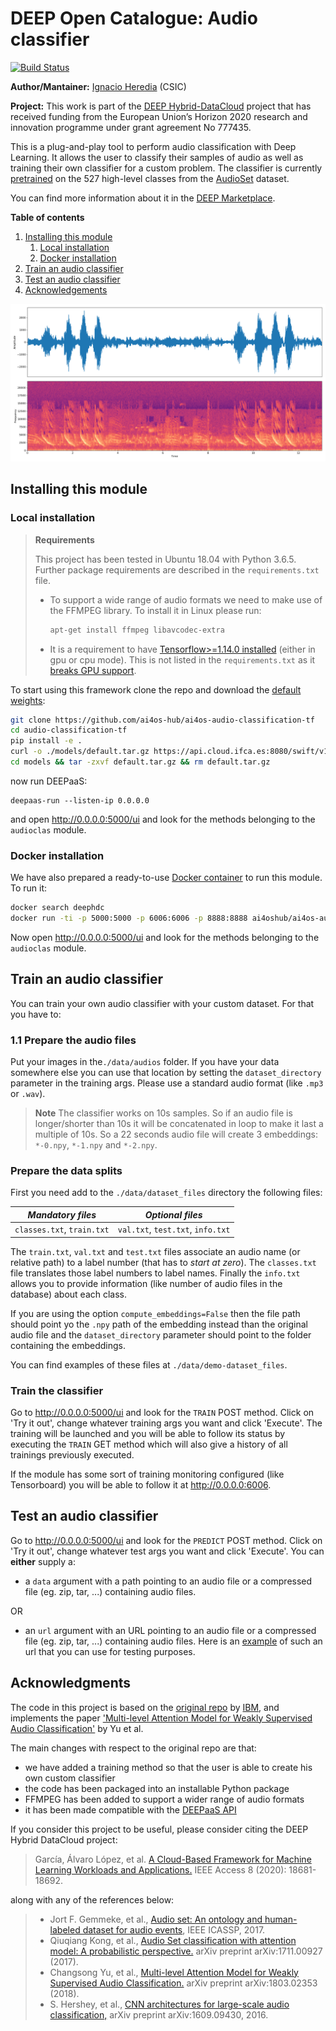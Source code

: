 DEEP Open Catalogue: Audio classifier
=====================================

[![Build Status](https://jenkins.indigo-datacloud.eu:/buildStatus/icon?job=Pipeline-as-code/DEEP-OC-org/audio-classification-tf/master)](https://jenkins.services.ai4os.eu/job/AI4OS-hub/job/ai4os-audio-classification-tf/job/main/)

**Author/Mantainer:** [Ignacio Heredia](https://github.com/IgnacioHeredia) (CSIC)

**Project:** This work is part of the [DEEP Hybrid-DataCloud](https://deep-hybrid-datacloud.eu/) project that has
received funding from the European Union’s Horizon 2020 research and innovation programme under grant agreement No 777435.

This is a plug-and-play tool to perform audio classification with Deep Learning. It allows the user to classify their
samples of audio as well as training their own classifier for a custom problem. The classifier is currently
[pretrained](models/default) on the 527 high-level classes from the [AudioSet](https://research.google.com/audioset/) dataset.

You can find more information about it in the [DEEP Marketplace](https://marketplace.deep-hybrid-datacloud.eu/modules/deep-oc-audio-classification-tf.html).

**Table of contents**
1. [Installing this module](#installing-this-module)
    1. [Local installation](#local-installation)
    2. [Docker installation](#docker-installation)
2. [Train an audio classifier](#train-an-audio-classifier)
3. [Test an audio classifier](#test-an-audio-classifier)
4. [Acknowledgements](#acknowledgments)

![demo](./reports/figures/demo.png)


## Installing this module

### Local installation

> **Requirements**
>
> This project has been tested in Ubuntu 18.04 with Python 3.6.5. Further package requirements are described in the
> `requirements.txt` file.
> - To support a wide range of audio formats we need  to make use of the FFMPEG library. To install it in Linux please run:
>    ```bash
>    apt-get install ffmpeg libavcodec-extra
>    ```
> - It is a requirement to have [Tensorflow>=1.14.0 installed](https://www.tensorflow.org/install/pip) (either in gpu
> or cpu mode). This is not listed in the `requirements.txt` as it [breaks GPU support](https://github.com/tensorflow/tensorflow/issues/7166).

To start using this framework clone the repo and download the [default weights](https://api.cloud.ifca.es:8080/swift/v1/audio-classification-tf/default.tar.gz):

```bash
git clone https://github.com/ai4os-hub/ai4os-audio-classification-tf
cd audio-classification-tf
pip install -e .
curl -o ./models/default.tar.gz https://api.cloud.ifca.es:8080/swift/v1/audio-classification-tf/default.tar.gz
cd models && tar -zxvf default.tar.gz && rm default.tar.gz 
```
now run DEEPaaS:
```
deepaas-run --listen-ip 0.0.0.0
```
and open http://0.0.0.0:5000/ui and look for the methods belonging to the `audioclas` module.

### Docker installation

We have also prepared a ready-to-use [Docker container](https://github.com/ai4os-hub/ai4os-audio-classification-tf) to
run this module. To run it:

```bash
docker search deephdc
docker run -ti -p 5000:5000 -p 6006:6006 -p 8888:8888 ai4oshub/ai4os-audio-classification-tf
```

Now open http://0.0.0.0:5000/ui and look for the methods belonging to the `audioclas` module.


## Train an audio classifier

You can train your own audio classifier with your custom dataset. For that you have to:

### 1.1 Prepare the audio files

Put your images in the`./data/audios` folder. If you have your data somewhere else you can use that location by setting
 the `dataset_directory` parameter in the training args. 
Please use a standard audio format (like `.mp3` or `.wav`).

> **Note** The classifier works on 10s samples. So if an audio file is longer/shorter than 10s it will be concatenated
> in loop to make it last a multiple of 10s. So a 22 seconds audio file will create 3 embeddings: `*-0.npy`, `*-1.npy`
> and `*-2.npy`. 


### Prepare the data splits

First you need add to the `./data/dataset_files` directory the following files:

| *Mandatory files* | *Optional files*  | 
|:-----------------------:|:---------------------:|
|  `classes.txt`, `train.txt` |  `val.txt`, `test.txt`, `info.txt`|

The `train.txt`, `val.txt` and `test.txt` files associate an audio name (or relative path) to a label number (that has
to *start at zero*).
The `classes.txt` file translates those label numbers to label names.
Finally the `info.txt` allows you to provide information (like number of audio files in the database) about each class.

If you are using the option `compute_embeddings=False` then the file path should point yo the `.npy` path of the
embedding instead than the original audio file and the `dataset_directory` parameter should point to the folder
containing the embeddings. 

You can find examples of these files at  `./data/demo-dataset_files`.

### Train the classifier

Go to http://0.0.0.0:5000/ui and look for the ``TRAIN`` POST method. Click on 'Try it out', change whatever training args
you want and click 'Execute'. The training will be launched and you will be able to follow its status by executing the 
``TRAIN`` GET method which will also give a history of all trainings previously executed.

If the module has some sort of training monitoring configured (like Tensorboard) you will be able to follow it at 
http://0.0.0.0:6006.


## Test an audio classifier

Go to http://0.0.0.0:5000/ui and look for the `PREDICT` POST method. Click on 'Try it out', change whatever test args
you want and click 'Execute'. You can **either** supply a:

* a `data` argument with a path pointing to an audio file or a compressed file (eg. zip, tar, ...) containing audio
  files.

OR
* an `url` argument with an URL pointing to an audio file or a compressed file (eg. zip, tar, ...) containing audio
  files. Here is an [example](https://file-examples.com/wp-content/uploads/2017/11/file_example_WAV_1MG.wav) of such
  an url that you can use for testing purposes.

## Acknowledgments

The code in this project is based on the [original repo](https://github.com/IBM/MAX-Audio-Classifier) by
[IBM](https://github.com/IBM), and implements the paper
['Multi-level Attention Model for Weakly Supervised Audio Classification'](https://arxiv.org/abs/1803.02353) by Yu et al.

The main changes with respect to the original repo are that:

* we have added a training method so that the user is able to create his own custom classifier
* the code has been packaged into an installable Python package
* FFMPEG has been added to support a wider range of audio formats
* it has been made compatible with the [DEEPaaS API](http://docs.deep-hybrid-datacloud.eu/en/latest/user/overview/api.html)

If you consider this project to be useful, please consider citing the DEEP Hybrid DataCloud project:

> García, Álvaro López, et al. [A Cloud-Based Framework for Machine Learning Workloads and Applications.](https://ieeexplore.ieee.org/abstract/document/8950411/authors) IEEE Access 8 (2020): 18681-18692. 
 
along with any of the references below:

> * Jort F. Gemmeke, et al., [Audio set: An ontology and human-labeled dataset for audio events](https://static.googleusercontent.com/media/research.google.com/en//pubs/archive/45857.pdf), IEEE ICASSP, 2017.
> * Qiuqiang Kong, et al., [Audio Set classification with attention model: A probabilistic perspective.](https://arxiv.org/pdf/1711.00927.pdf) arXiv preprint arXiv:1711.00927 (2017).
> * Changsong Yu, et al., [Multi-level Attention Model for Weakly Supervised Audio Classification.](https://arxiv.org/pdf/1803.02353.pdf) arXiv preprint arXiv:1803.02353 (2018).
> * S. Hershey, et  al., [CNN architectures for large-scale audio classification,](https://arxiv.org/pdf/1609.09430.pdf) arXiv preprint arXiv:1609.09430, 2016.
